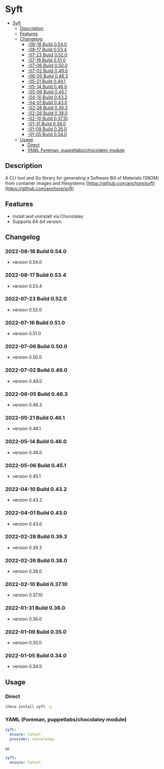 
# Syft
<!-- TOC -->

- [Syft](#syft)
  - [Description](#description)
  - [Features](#features)
  - [Changelog](#changelog)
    - [-08-18 Build 0.54.0](#-08-18-build-0540)
    - [-08-17 Build 0.53.4](#-08-17-build-0534)
    - [-07-23 Build 0.52.0](#-07-23-build-0520)
    - [-07-16 Build 0.51.0](#-07-16-build-0510)
    - [-07-06 Build 0.50.0](#-07-06-build-0500)
    - [-07-02 Build 0.49.0](#-07-02-build-0490)
    - [-06-05 Build 0.46.3](#-06-05-build-0463)
    - [-05-21 Build 0.46.1](#-05-21-build-0461)
    - [-05-14 Build 0.46.0](#-05-14-build-0460)
    - [-05-06 Build 0.45.1](#-05-06-build-0451)
    - [-04-10 Build 0.43.2](#-04-10-build-0432)
    - [-04-01 Build 0.43.0](#-04-01-build-0430)
    - [-02-28 Build 0.39.3](#-02-28-build-0393)
    - [-02-26 Build 0.38.0](#-02-26-build-0380)
    - [-02-10 Build 0.37.10](#-02-10-build-03710)
    - [-01-31 Build 0.36.0](#-01-31-build-0360)
    - [-01-09 Build 0.35.0](#-01-09-build-0350)
    - [-01-05 Build 0.34.0](#-01-05-build-0340)
  - [Usage](#usage)
    - [Direct](#direct)
    - [YAML Foreman, puppetlabs/chocolatey module](#yaml-foreman-puppetlabschocolatey-module)

<!-- /TOC -->
## Description

A CLI tool and Go library for generating a Software Bill of Materials (SBOM) from container images and filesystems [https://github.com/anchore/syft](https://github.com/anchore/syft)

## Features

- Install and uninstall via Chocolatey
- Supports 64-bit version

## Changelog

### 2022-08-18 Build 0.54.0

- version 0.54.0

### 2022-08-17 Build 0.53.4

- version 0.53.4

### 2022-07-23 Build 0.52.0

- version 0.52.0

### 2022-07-16 Build 0.51.0

- version 0.51.0

### 2022-07-06 Build 0.50.0

- version 0.50.0

### 2022-07-02 Build 0.49.0

- version 0.49.0

### 2022-06-05 Build 0.46.3

- version 0.46.3

### 2022-05-21 Build 0.46.1

- version 0.46.1

### 2022-05-14 Build 0.46.0

- version 0.46.0

### 2022-05-06 Build 0.45.1

- version 0.45.1

### 2022-04-10 Build 0.43.2

- version 0.43.2

### 2022-04-01 Build 0.43.0

- version 0.43.0

### 2022-02-28 Build 0.39.3

- version 0.39.3

### 2022-02-26 Build 0.38.0

- version 0.38.0

### 2022-02-10 Build 0.37.10

- version 0.37.10

### 2022-01-31 Build 0.36.0

- version 0.36.0

### 2022-01-09 Build 0.35.0

- version 0.35.0

### 2022-01-05 Build 0.34.0

- version 0.34.0

## Usage

### Direct

```cmd
choco install syft -y
```

### YAML (Foreman, puppetlabs/chocolatey module)

```yaml
syft:
  ensure: latest
  provider: chocolatey
```

or

```yaml
syft:
  ensure: latest
```
